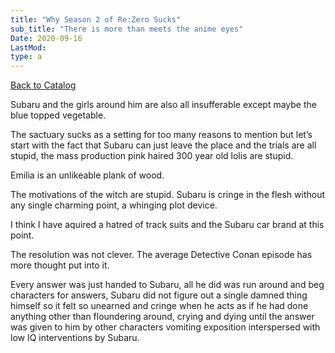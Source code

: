 ```yaml
---
title: "Why Season 2 of Re:Zero Sucks"
sub_title: "There is more than meets the anime eyes"
Date: 2020-09-16
LastMod:
type: a
---
```


[Back to Catalog](https://otaking.xyz/index.html)

Subaru and the girls around him are also all insufferable except maybe the blue topped vegetable.

The sactuary sucks as a setting for too many reasons to mention but let’s start with the fact that Subaru can just leave the place and the trials are all stupid, the mass production pink haired 300 year old lolis are stupid.

Emilia is an unlikeable plank of wood.

The motivations of the witch are stupid. Subaru is cringe in the flesh without any single charming point, a whinging plot device.

I think I have aquired a hatred of track suits and the Subaru car brand at this point.

The resolution was not clever. The average Detective Conan episode has more thought put into it.

Every answer was just handed to Subaru, all he did was run around and beg characters for answers, Subaru did not figure out a single damned thing himself so it felt so unearned and cringe when he acts as if he had done anything other than floundering around, crying and dying until the answer was given to him by other characters vomiting exposition interspersed with low IQ interventions by Subaru.
